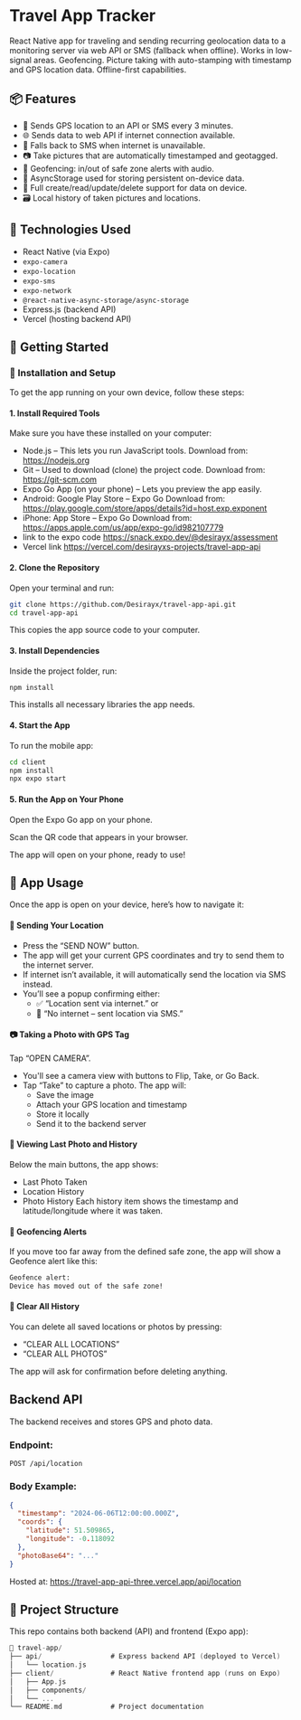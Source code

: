 # Travel App Tracker

React Native app for traveling and sending recurring geolocation data to a monitoring server via web API or SMS (fallback when offline). Works in low-signal areas. Geofencing. Picture taking with auto-stamping with timestamp and GPS location data. Offline-first capabilities.

## 📦 Features

- 🔄 Sends GPS location to an API or SMS every 3 minutes.
- 🌐 Sends data to web API if internet connection available.
- 📱 Falls back to SMS when internet is unavailable.
- 📷 Take pictures that are automatically timestamped and geotagged.
- 🧭 Geofencing: in/out of safe zone alerts with audio.
- 🧠 AsyncStorage used for storing persistent on-device data.
- 🔧 Full create/read/update/delete support for data on device.
- 🗃️ Local history of taken pictures and locations.

## 🧪 Technologies Used

- React Native (via Expo)
- `expo-camera`
- `expo-location`
- `expo-sms`
- `expo-network`
- `@react-native-async-storage/async-storage`
- Express.js (backend API)
- Vercel (hosting backend API)

## 🚀 Getting Started

### 🔧 Installation and Setup
To get the app running on your own device, follow these steps:

#### 1. Install Required Tools
Make sure you have these installed on your computer:

- Node.js – This lets you run JavaScript tools. Download from: https://nodejs.org
- Git – Used to download (clone) the project code. Download from: https://git-scm.com
- Expo Go App (on your phone) – Lets you preview the app easily.
- Android: Google Play Store – Expo Go  Download from: https://play.google.com/store/apps/details?id=host.exp.exponent
- iPhone: App Store – Expo Go  Download from: https://apps.apple.com/us/app/expo-go/id982107779
- link to the expo code https://snack.expo.dev/@desirayx/assessment
- Vercel link https://vercel.com/desirayxs-projects/travel-app-api
#### 2. Clone the Repository
Open your terminal and run:
```bash
git clone https://github.com/Desirayx/travel-app-api.git
cd travel-app-api
```
This copies the app source code to your computer.

#### 3. Install Dependencies
Inside the project folder, run:
```bash
npm install
```
This installs all necessary libraries the app needs.

#### 4. Start the App
To run the mobile app:
```bash
cd client
npm install
npx expo start
```
#### 5. Run the App on Your Phone
Open the Expo Go app on your phone.

Scan the QR code that appears in your browser.

The app will open on your phone, ready to use!

## 📱 App Usage
Once the app is open on your device, here’s how to navigate it:

#### 📍 Sending Your Location
- Press the “SEND NOW” button.
- The app will get your current GPS coordinates and try to send them to the internet server.
- If internet isn’t available, it will automatically send the location via SMS instead.
- You’ll see a popup confirming either:
  -  ✅ “Location sent via internet.” or
  -  📱 “No internet – sent location via SMS.”



#### 📷 Taking a Photo with GPS Tag
Tap “OPEN CAMERA”.
- You'll see a camera view with buttons to Flip, Take, or Go Back.
- Tap “Take” to capture a photo. The app will:
  - Save the image
  - Attach your GPS location and timestamp
  - Store it locally
  - Send it to the backend server

#### 🧾 Viewing Last Photo and History
Below the main buttons, the app shows:
- Last Photo Taken
- Location History
- Photo History
Each history item shows the timestamp and latitude/longitude where it was taken.


#### 🚨 Geofencing Alerts
If you move too far away from the defined safe zone, the app will show a Geofence alert like this:
```bash
Geofence alert:
Device has moved out of the safe zone!
```
#### 🧹 Clear All History
You can delete all saved locations or photos by pressing:
- “CLEAR ALL LOCATIONS”
- “CLEAR ALL PHOTOS”

The app will ask for confirmation before deleting anything.

## Backend API
The backend receives and stores GPS and photo data.
### Endpoint:

```http
POST /api/location
```
### Body Example:

```json
{
  "timestamp": "2024-06-06T12:00:00.000Z",
  "coords": {
    "latitude": 51.509865,
    "longitude": -0.118092
  },
  "photoBase64": "..."
}
```
Hosted at: https://travel-app-api-three.vercel.app/api/location

##  📁 Project Structure
This repo contains both backend (API) and frontend (Expo app):
```go
📂 travel-app/
├── api/                 # Express backend API (deployed to Vercel)
│   └── location.js     
├── client/              # React Native frontend app (runs on Expo)
│   ├── App.js
│   ├── components/
│   └── ...
└── README.md            # Project documentation
